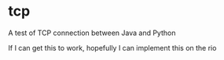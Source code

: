 # tcp
A test of TCP connection between Java and Python

If I can get this to work, hopefully I can implement this on the rio

